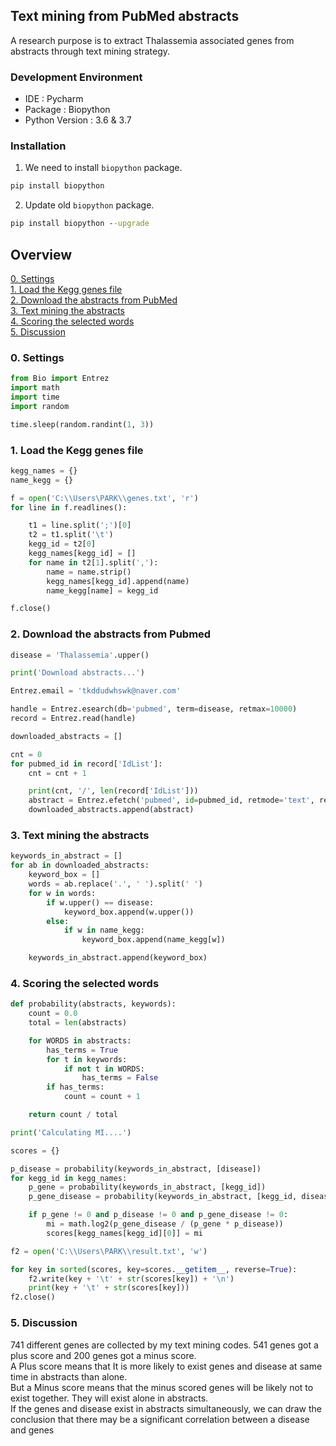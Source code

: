 ## Text mining from PubMed abstracts

A research purpose is to extract Thalassemia associated genes from abstracts through text mining strategy.  

### Development Environment
- IDE : Pycharm
- Package : Biopython
- Python Version : 3.6 & 3.7

### Installation

1. We need to install `biopython` package.  
```cmd
pip install biopython
```
2. Update old `biopython` package.
```cmd
pip install biopython --upgrade
```

## Overview

[0. Settings](#setting)  
[1. Load the Kegg genes file](#load)  
[2. Download the abstracts from PubMed](#download)  
[3. Text mining the abstracts](#textmining)  
[4. Scoring the selected words](#scoring)  
[5. Discussion](#discussion)  

### 0. Settings <a id="setting"></a>
```python
from Bio import Entrez
import math
import time
import random

time.sleep(random.randint(1, 3))

```

### 1. Load the Kegg genes file <a id="load"></a>
```python
kegg_names = {}
name_kegg = {}

f = open('C:\\Users\PARK\\genes.txt', 'r')
for line in f.readlines():

    t1 = line.split(';')[0]
    t2 = t1.split('\t')
    kegg_id = t2[0]
    kegg_names[kegg_id] = []
    for name in t2[1].split(','):
        name = name.strip()
        kegg_names[kegg_id].append(name)
        name_kegg[name] = kegg_id

f.close()
```

### 2. Download the abstracts from Pubmed <a id="download"></a>

``` python
disease = 'Thalassemia'.upper()

print('Download abstracts...')

Entrez.email = 'tkddudwhswk@naver.com'

handle = Entrez.esearch(db='pubmed', term=disease, retmax=10000)
record = Entrez.read(handle)

downloaded_abstracts = []

cnt = 0
for pubmed_id in record['IdList']:
    cnt = cnt + 1

    print(cnt, '/', len(record['IdList']))
    abstract = Entrez.efetch('pubmed', id=pubmed_id, retmode='text', rettype='abstracts').read()
    downloaded_abstracts.append(abstract)
```

### 3. Text mining the abstracts <a id="textmining"></a>
``` python
keywords_in_abstract = []
for ab in downloaded_abstracts:
    keyword_box = []
    words = ab.replace('.', ' ').split(' ')
    for w in words:
        if w.upper() == disease:
            keyword_box.append(w.upper())
        else:
            if w in name_kegg:
                keyword_box.append(name_kegg[w])

    keywords_in_abstract.append(keyword_box)
```

### 4. Scoring the selected words <a id="scoring"></a>

``` python
def probability(abstracts, keywords):
    count = 0.0
    total = len(abstracts)

    for WORDS in abstracts:
        has_terms = True
        for t in keywords:
            if not t in WORDS:
                has_terms = False
        if has_terms:
            count = count + 1

    return count / total

print('Calculating MI....')

scores = {}

p_disease = probability(keywords_in_abstract, [disease])
for kegg_id in kegg_names:
    p_gene = probability(keywords_in_abstract, [kegg_id])
    p_gene_disease = probability(keywords_in_abstract, [kegg_id, disease])

    if p_gene != 0 and p_disease != 0 and p_gene_disease != 0:
        mi = math.log2(p_gene_disease / (p_gene * p_disease))
        scores[kegg_names[kegg_id][0]] = mi

f2 = open('C:\\Users\PARK\\result.txt', 'w')

for key in sorted(scores, key=scores.__getitem__, reverse=True):
    f2.write(key + '\t' + str(scores[key]) + '\n')
    print(key + '\t' + str(scores[key]))
f2.close()

```

### 5. Discussion <a id="discussion"></a>
741 different genes are collected by my text mining codes. 541 genes got a plus score and 200 genes got a minus score.  
A Plus score means that It is more likely to exist genes and disease at same time in abstracts than alone.  
But a Minus score means that the minus scored genes will be likely not to exist together. They will exist alone in abstracts.  
If the genes and disease exist in abstracts simultaneously, we can draw the conclusion that there may be a significant correlation between a disease and genes
